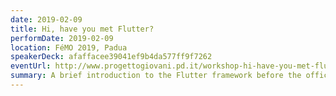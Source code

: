 ```yaml
---
date: 2019-02-09
title: Hi, have you met Flutter?
performDate: 2019-02-09
location: FéMO 2019, Padua
speakerDeck: afaffacee39041ef9b4da577ff9f7262
eventUrl: http://www.progettogiovani.pd.it/workshop-hi-have-you-met-flutter/
summary: A brief introduction to the Flutter framework before the official <a href="https://codelabs.developers.google.com/codelabs/first-flutter-app-pt1/#0" target="BLANK">Google Codelab</a>.
---
```

